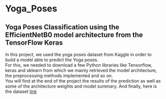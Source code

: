 # Yoga_Poses
## Yoga Poses Classification using the EfficientNetB0 model architecture from the TensorFlow Keras
In this project, we used the yoga poses dataset from Kaggle in order to build a model able to predict the Yoga poses. <br>
For this, we needed to download a few Python libraries like Tensorflow, keras and sklearn from which we mainly retrieved the model architecture, the preprocessing methods implemented and so on.<br>
You will find at the end of the project the results of the prediction as well as some of the architecture weights and model summary.
And finally, here is the dataset <a href = "https://www.kaggle.com/datasets/niharika41298/yoga-poses-dataset">link 
